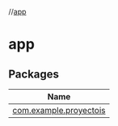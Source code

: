 //[app](index.md)

# app

## Packages

| Name |
|---|
| [com.example.proyectois](app/com.example.proyectois/index.md) |
